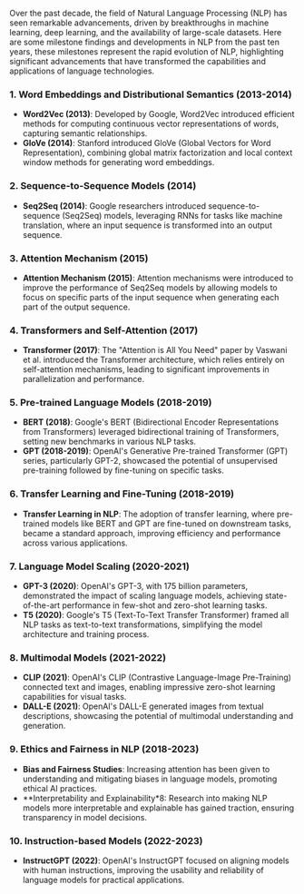 Over the past decade, the field of Natural Language Processing (NLP) has seen remarkable advancements, driven by breakthroughs in machine learning, deep learning, and the availability of large-scale datasets. 
Here are some milestone findings and developments in NLP from the past ten years, these milestones represent the rapid evolution of NLP, highlighting significant advancements that have transformed the capabilities and applications of language technologies.

### 1. Word Embeddings and Distributional Semantics (2013-2014)
- **Word2Vec (2013)**: Developed by Google, Word2Vec introduced efficient methods for computing continuous vector representations of words, capturing semantic relationships.
- **GloVe (2014)**: Stanford introduced GloVe (Global Vectors for Word Representation), combining global matrix factorization and local context window methods for generating word embeddings.

### 2. Sequence-to-Sequence Models (2014)
- **Seq2Seq (2014)**: Google researchers introduced sequence-to-sequence (Seq2Seq) models, leveraging RNNs for tasks like machine translation, where an input sequence is transformed into an output sequence.

### 3. Attention Mechanism (2015)
- **Attention Mechanism (2015)**: Attention mechanisms were introduced to improve the performance of Seq2Seq models by allowing models to focus on specific parts of the input sequence when generating each part of the output sequence.

### 4. Transformers and Self-Attention (2017)
- **Transformer (2017)**: The "Attention is All You Need" paper by Vaswani et al. introduced the Transformer architecture, which relies entirely on self-attention mechanisms, leading to significant improvements in parallelization and performance.

### 5. Pre-trained Language Models (2018-2019)
- **BERT (2018)**: Google's BERT (Bidirectional Encoder Representations from Transformers) leveraged bidirectional training of Transformers, setting new benchmarks in various NLP tasks.
- **GPT (2018-2019)**: OpenAI's Generative Pre-trained Transformer (GPT) series, particularly GPT-2, showcased the potential of unsupervised pre-training followed by fine-tuning on specific tasks.

### 6. Transfer Learning and Fine-Tuning (2018-2019)
- **Transfer Learning in NLP**: The adoption of transfer learning, where pre-trained models like BERT and GPT are fine-tuned on downstream tasks, became a standard approach, improving efficiency and performance across various applications.

### 7. Language Model Scaling (2020-2021)
- **GPT-3 (2020)**: OpenAI's GPT-3, with 175 billion parameters, demonstrated the impact of scaling language models, achieving state-of-the-art performance in few-shot and zero-shot learning tasks.
- **T5 (2020)**: Google's T5 (Text-To-Text Transfer Transformer) framed all NLP tasks as text-to-text transformations, simplifying the model architecture and training process.

### 8. Multimodal Models (2021-2022)
- **CLIP (2021)**: OpenAI's CLIP (Contrastive Language-Image Pre-Training) connected text and images, enabling impressive zero-shot learning capabilities for visual tasks.
- **DALL-E (2021)**: OpenAI's DALL-E generated images from textual descriptions, showcasing the potential of multimodal understanding and generation.

### 9. Ethics and Fairness in NLP (2018-2023)
- **Bias and Fairness Studies**: Increasing attention has been given to understanding and mitigating biases in language models, promoting ethical AI practices.
- **Interpretability and Explainability*8: Research into making NLP models more interpretable and explainable has gained traction, ensuring transparency in model decisions.

### 10. Instruction-based Models (2022-2023)
- **InstructGPT (2022)**: OpenAI's InstructGPT focused on aligning models with human instructions, improving the usability and reliability of language models for practical applications.
